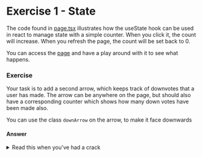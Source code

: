 # Exercise 1 - State

The code found in [page.tsx](page.tsx) illustrates how the useState hook can be used in react to manage state with a simple counter.
When you click it, the count will increase. When you refresh the page, the count will be set back to 0.

You can access the [page](http://localhost:3000/day2/lesson-1/exercise-1) and have a play around with it to see what happens.

### Exercise

Your task is to add a second arrow, which keeps track of downvotes that a user has made. The arrow can be anywhere on the page, but should
also have a corresponding counter which shows how many down votes have been made also.

You can use the class ```downArrow``` on the arrow, to make it face downwards

#### Answer

<details>
    <summary> Read this when you've had a crack </summary>

You can see a solution in the ```answer/``` folder for this exercise and you can access the answer at [answer](http://localhost:3000/day2/lesson-1/exercise-1/answer-1)


#### But what is actually happening

We won't get to deep in to how React renders content in this exercise, but in essence React is smart enough to know that something has changed.
That's what the ```useState()``` hook is checking for. 

Because the state has changed, the component (and all of its children) will re-render, but this time
they wont re-render with 0 as the current value for upvote and downVote, they will re-render with the value that the user last left them at. Declarative programming at play!

YOu can read the excellent [official react docs](https://react.dev/learn/state-a-components-memory) and more about how [state causes page renders](https://react.dev/learn/render-and-commit)
</details>

